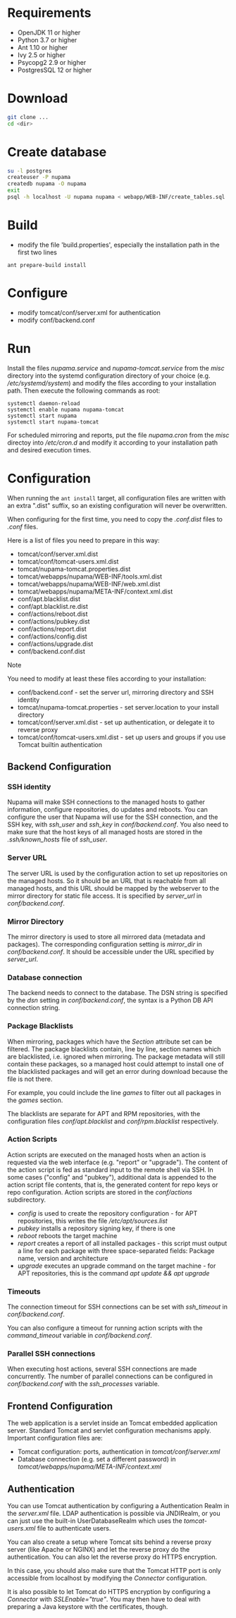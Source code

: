 Requirements
============
* OpenJDK 11 or higher
* Python 3.7 or higher
* Ant 1.10 or higher
* Ivy 2.5 or higher
* Psycopg2 2.9 or higher
* PostgresSQL 12 or higher

Download
========
``` sh
git clone ...
cd <dir>
```

Create database
===============
``` sh
su -l postgres
createuser -P nupama
createdb nupama -O nupama
exit
psql -h localhost -U nupama nupama < webapp/WEB-INF/create_tables.sql
```

Build
======
* modify the file 'build.properties', especially the installation path in the first two lines
```
ant prepare-build install
```

Configure
=======
* modify tomcat/conf/server.xml for authentication
* modify conf/backend.conf

Run
======
Install the files *nupama.service* and *nupama-tomcat.service* from the *misc* directory
into the systemd configuration directory of your choice (e.g. */etc/systemd/system*) and
modify the files according to your installation path. Then execute the following commands as root:
```
systemctl daemon-reload
systemctl enable nupama nupama-tomcat
systemctl start nupama
systemctl start nupama-tomcat
```

For scheduled mirroring and reports, put the file *nupama.cron* from the *misc* directoy into
*/etc/cron.d* and modify it according to your installation path and desired execution times.


Configuration
================
When running the `ant install` target, all configuration files are written with an
extra ".dist" suffix, so an existing configuration will never be overwritten.

When configuring for the first time, you need to copy the *.conf.dist* files to *.conf* files.

Here is a list of files you need to prepare in this way:
* tomcat/conf/server.xml.dist
* tomcat/conf/tomcat-users.xml.dist
* tomcat/nupama-tomcat.properties.dist
* tomcat/webapps/nupama/WEB-INF/tools.xml.dist
* tomcat/webapps/nupama/WEB-INF/web.xml.dist
* tomcat/webapps/nupama/META-INF/context.xml.dist
* conf/apt.blacklist.dist
* conf/apt.blacklist.re.dist
* conf/actions/reboot.dist
* conf/actions/pubkey.dist
* conf/actions/report.dist
* conf/actions/config.dist
* conf/actions/upgrade.dist
* conf/backend.conf.dist


> [!NOTE]
> You need to modify at least these files according to your installation:
> * conf/backend.conf - set the server url, mirroring directory and SSH identity
> * tomcat/nupama-tomcat.properties - set server.location to your install directory
> * tomcat/conf/server.xml.dist - set up authentication, or delegate it to reverse proxy
> * tomcat/conf/tomcat-users.xml.dist - set up users and groups if you use Tomcat builtin authentication

Backend Configuration
----------------------
### SSH identity
Nupama will make SSH connections to the managed hosts to gather information,
configure repositories, do updates and reboots. You can configure the user that
Nupama will use for the SSH connection, and the SSH key, with *ssh_user* and
*ssh_key* in *conf/backend.conf*.
You also need to make sure that the host keys of all managed hosts are stored
in the *.ssh/known_hosts* file of *ssh_user*.

### Server URL
The server URL is used by the configuration action to set up repositories on
the managed hosts. So it should be an URL that is reachable from all managed
hosts, and this URL should be mapped by the webserver to the mirror directory
for static file access. It is specified by *server_url* in *conf/backend.conf*.

### Mirror Directory
The mirror directory is used to store all mirrored data (metadata and packages).
The corresponding configuration setting is *mirror_dir* in *conf/backend.conf*.
It should be accessible under the URL specified by *server_url*.

### Database connection
The backend needs to connect to the database. The DSN string is specified
by the *dsn* setting in *conf/backend.conf*, the syntax is a Python DB API
connection string.

### Package Blacklists
When mirroring, packages which have the *Section* attribute set can be filtered.
The package blacklists contain, line by line, section names which are blacklisted,
i.e. ignored when mirroring. The package metadata will still contain these packages,
so a managed host could attempt to install one of the blacklisted packages and
will get an error during download because the file is not there.

For example, you could include the line *games* to filter out all packages in
the *games* section.

The blacklists are separate for APT and RPM repositories, with the configuration
files *conf/apt.blacklist* and *conf/rpm.blacklist* respectively.

### Action Scripts
Action scripts are executed on the managed hosts when an action is requested
via the web interface (e.g. "report" or "upgrade"). The content of the
action script is fed as standard input to the remote shell via SSH. In some cases
("config" and "pubkey"), additional data is appended to the action script file
contents, that is, the generated content for repo keys or repo configuration.
Action scripts are stored in the *conf/actions* subdirectory.

* *config* is used to create the repository configuration - for APT repositories, this
   writes the file */etc/apt/sources.list*
* *pubkey* installs a repository signing key, if there is one
* *reboot* reboots the target machine
* *report* creates a report of all installed packages - this script must output
   a line for each package with three space-separated fields: Package name, version
  and architecture
* *upgrade* executes an upgrade command on the target machine - for APT repositories,
   this is the command *apt update && apt upgrade*

### Timeouts
The connection timeout for SSH connections can be set with *ssh_timeout*
in *conf/backend.conf*.

You can also configure a timeout for running action scripts with the
*command_timeout* variable in *conf/backend.conf*.

### Parallel SSH connections
When executing host actions, several SSH connections are made concurrently.
The number of parallel connections can be configured in *conf/backend.conf*
with the *ssh_processes* variable.

Frontend Configuration
-------------------------
The web application is a servlet inside an Tomcat embedded application server. Standard
Tomcat and servlet configuration mechanisms apply.
Important configuration files are:
* Tomcat configuration: ports, authentication in *tomcat/conf/server.xml*
* Database connection (e.g. set a different password) in *tomcat/webapps/nupama/META-INF/context.xml*

Authentication
---------------
You can use Tomcat authentication by configuring a Authentication Realm in the *server.xml* file.
LDAP authentication is possible via JNDIRealm, or you can just use the built-in UserDatabaseRealm
which uses the *tomcat-users.xml* file to authenticate users.

You can also create a setup where Tomcat sits behind a reverse proxy server (like Apache or NGINX)
and let the reverse proxy do the authentication. You can also let the reverse proxy do HTTPS
encryption.

In this case, you should also make sure that the Tomcat HTTP port is only accessible from
localhost by modifying the *Connector* configuration.

It is also possible to let Tomcat do HTTPS encryption by configuring a
*Connector* with *SSLEnable="true"*. You may then have to deal with preparing a Java
keystore with the certificates, though.
